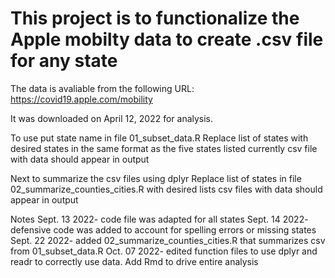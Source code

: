 # This project is to functionalize the Apple mobilty data to create .csv file for any state

The data is avaliable from the following URL: <https://covid19.apple.com/mobility>

It was downloaded on April 12, 2022 for analysis.

To use put state name in file 01_subset_data.R
Replace list of states with desired states in the same format as the five states listed currently
csv file with data should appear in output

Next to summarize the csv files using dplyr
Replace list of states in file 02_summarize_counties_cities.R with desired lists
csv files with data should appear in output

Notes
Sept. 13 2022- code file was adapted for all states
Sept. 14 2022- defensive code was added to account for spelling errors or missing states
Sept. 22 2022- added 02_summarize_counties_cities.R that summarizes csv from 01_subset_data.R
Oct. 07 2022- edited function files to use dplyr and readr to correctly use data. Add Rmd to drive entire analysis
